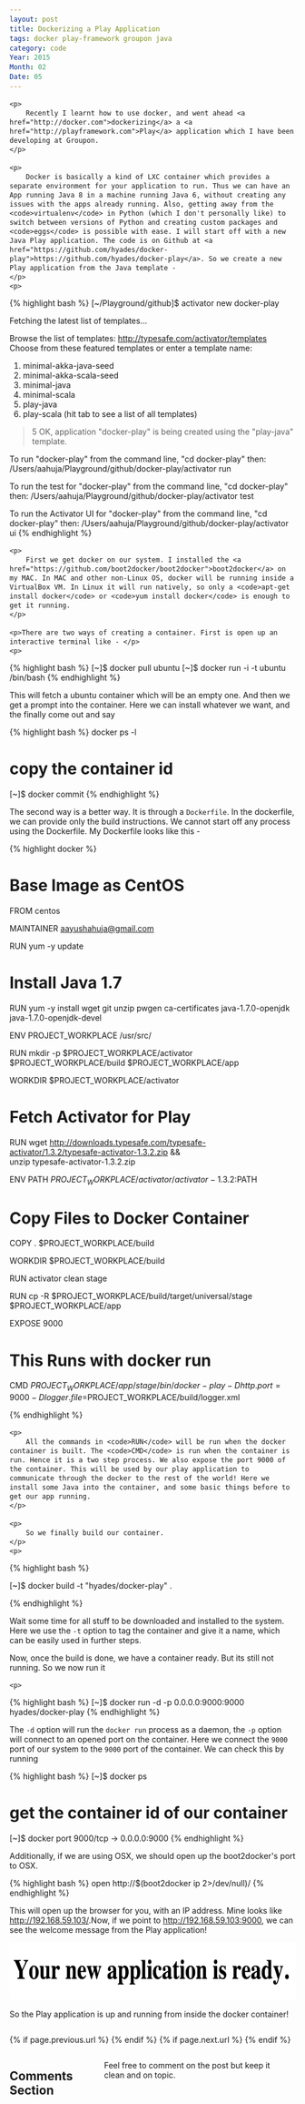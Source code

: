 ```yaml
---
layout: post
title: Dockerizing a Play Application
tags: docker play-framework groupon java
category: code
Year: 2015
Month: 02
Date: 05
---
```


<div>

	<p>
		Recently I learnt how to use docker, and went ahead <a href="http://docker.com">dockerizing</a> a <a href="http://playframework.com">Play</a> application which I have been developing at Groupon.
	</p>

	<p>
		Docker is basically a kind of LXC container which provides a separate environment for your application to run. Thus we can have an App running Java 8 in a machine running Java 6, without creating any issues with the apps already running. Also, getting away from the <code>virtualenv</code> in Python (which I don't personally like) to switch between versions of Python and creating custom packages and <code>eggs</code> is possible with ease. I will start off with a new Java Play application. The code is on Github at <a href="https://github.com/hyades/docker-play">https://github.com/hyades/docker-play</a>. So we create a new Play application from the Java template - 
	</p>
	<p>
{% highlight bash %}
[~/Playground/github]$ activator new docker-play                                                                                                                                                       

Fetching the latest list of templates...

Browse the list of templates: http://typesafe.com/activator/templates
Choose from these featured templates or enter a template name:
  1) minimal-akka-java-seed
  2) minimal-akka-scala-seed
  3) minimal-java
  4) minimal-scala
  5) play-java
  6) play-scala
(hit tab to see a list of all templates)
> 5
OK, application "docker-play" is being created using the "play-java" template.

To run "docker-play" from the command line, "cd docker-play" then:
/Users/aahuja/Playground/github/docker-play/activator run

To run the test for "docker-play" from the command line, "cd docker-play" then:
/Users/aahuja/Playground/github/docker-play/activator test

To run the Activator UI for "docker-play" from the command line, "cd docker-play" then:
/Users/aahuja/Playground/github/docker-play/activator ui
{% endhighlight %}
	</p>

	<p>
		First we get docker on our system. I installed the <a href="https://github.com/boot2docker/boot2docker">boot2docker</a> on my MAC. In MAC and other non-Linux OS, docker will be running inside a VirtualBox VM. In Linux it will run natively, so only a <code>apt-get install docker</code> or <code>yum install docker</code> is enough to get it running. 
	</p>

	<p>There are two ways of creating a container. First is open up an interactive terminal like - </p>
	<p>
{% highlight bash %}
[~]$ docker pull ubuntu
[~]$ docker run -i -t ubuntu /bin/bash
{% endhighlight %}
	</p>
	<p>This will fetch a ubuntu container which will be an empty one. And then we get a prompt into the container. Here we can install whatever we want, and the finally come out and say</p>
{% highlight bash %}
docker ps -l
# copy the container id
[~]$ docker commit <container-id>
{% endhighlight %}
	<p>
		The second way is a better way. It is through a <code>Dockerfile</code>. In the dockerfile, we can provide only the build instructions. We cannot start off any process using the Dockerfile. My Dockerfile looks like this - 
	</p>
	<p>
{% highlight docker %}

# Base Image as CentOS

FROM centos 

MAINTAINER aayushahuja@gmail.com

RUN yum -y update

# Install Java 1.7

RUN yum -y install wget git unzip pwgen ca-certificates java-1.7.0-openjdk java-1.7.0-openjdk-devel

ENV PROJECT_WORKPLACE /usr/src/

RUN mkdir -p $PROJECT_WORKPLACE/activator $PROJECT_WORKPLACE/build $PROJECT_WORKPLACE/app

WORKDIR $PROJECT_WORKPLACE/activator

# Fetch Activator for Play

RUN wget http://downloads.typesafe.com/typesafe-activator/1.3.2/typesafe-activator-1.3.2.zip && \
    unzip typesafe-activator-1.3.2.zip

ENV PATH $PROJECT_WORKPLACE/activator/activator-1.3.2:$PATH

# Copy Files to Docker Container

COPY . $PROJECT_WORKPLACE/build

WORKDIR $PROJECT_WORKPLACE/build

RUN activator clean stage

RUN cp -R $PROJECT_WORKPLACE/build/target/universal/stage $PROJECT_WORKPLACE/app

EXPOSE 9000

# This Runs with docker run

CMD $PROJECT_WORKPLACE/app/stage/bin/docker-play -Dhttp.port=9000 -Dlogger.file=$PROJECT_WORKPLACE/build/logger.xml


{% endhighlight %}
	</p>

	<p>
		All the commands in <code>RUN</code> will be run when the docker container is built. The <code>CMD</code> is run when the container is run. Hence it is a two step process. We also expose the port 9000 of the container. This will be used by our play application to communicate through the docker to the rest of the world! Here we install some Java into the container, and some basic things before to get our app running.
	</p>

	<p>
		So we finally build our container. 
	</p>
	<p>
{% highlight bash %}

[~]$ docker build  -t  "hyades/docker-play" .

{% endhighlight %}
	</p>
	<p>
		Wait some time for all stuff to be downloaded and installed to the system. Here we use the <code>-t</code> option to tag the container and give it a name, which can be easily used in further steps.
	</p>
	<p>
		Now, once the build is done, we have a container ready. But its still not running. So we now run it
	</p>

	<p>
{% highlight bash %}
[~]$ docker run -d -p 0.0.0.0:9000:9000 hyades/docker-play
{% endhighlight %}
	</p>
	<p>
		The <code>-d</code> option will run the <code>docker run</code> process as a daemon, the <code>-p</code> option will connect to an opened port on the container. Here we connect the <code>9000</code> port of our system to the <code>9000</code> port of the container. We can check this by running
	</p>
	<p>
{% highlight bash %}
[~]$ docker ps
# get the container id of our container
[~]$ docker port <container-id>
9000/tcp -> 0.0.0.0:9000
{% endhighlight %}
	</p>
	<p>
		Additionally, if we are using OSX, we should open up the boot2docker's port to OSX. 
	</p>
	<p>
{% highlight bash %}
 open http://$(boot2docker ip 2>/dev/null)/
{% endhighlight %}
	</p>
	<p>
		This will open up the browser for you, with an IP address. Mine looks like <a href="http://192.168.59.103/">http://192.168.59.103/</a>.Now, if we point to <a href="http://192.168.59.103:9000">http://192.168.59.103:9000</a>, we can see the welcome message from the Play application!
	</p>
	<div>
		<p>
			<img src="/images/play-app-docker.png" style="width:auto; height: 100px">
		</p>
	</div>
	<p>So the Play application is up and running from inside the docker container!</p>
	

</div>



<div class="row">	
	<div class="span9 column">
			<p class="pull-right">{% if page.previous.url %} <a href="{{page.previous.url}}" title="Previous Post: {{page.previous.title}}"><i class="icon-chevron-left"></i></a> 	{% endif %}   {% if page.next.url %} 	<a href="{{page.next.url}}" title="Next Post: {{page.next.title}}"><i class="icon-chevron-right"></i></a> 	{% endif %} </p>  
	</div>

</div>

<div class="row">	
    <div class="span9 columns">    
		<h2>Comments Section</h2>
	    <p>Feel free to comment on the post but keep it clean and on topic.</p>	
		<div id="disqus_thread"></div>
		<script type="text/javascript">
			/* * * CONFIGURATION VARIABLES: EDIT BEFORE PASTING INTO YOUR WEBPAGE * * */
			var disqus_shortname = 'aayushahuja'; // required: replace example with your forum shortname
			
			
			/* * * DON'T EDIT BELOW THIS LINE * * */
			(function() {
				var dsq = document.createElement('script'); dsq.type = 'text/javascript'; dsq.async = true;
				dsq.src = 'http://' + disqus_shortname + '.disqus.com/embed.js';
				(document.getElementsByTagName('head')[0] || document.getElementsByTagName('body')[0]).appendChild(dsq);
			})();
		</script>
		<noscript>Please enable JavaScript to view the <a href="http://disqus.com/?ref_noscript">comments powered by Disqus.</a></noscript>
		<a href="http://disqus.com" class="dsq-brlink">blog comments powered by <span class="logo-disqus">Disqus</span></a>
	</div>
</div>

<!-- Twitter -->
<script>!function(d,s,id){var js,fjs=d.getElementsByTagName(s)[0];if(!d.getElementById(id)){js=d.createElement(s);js.id=id;js.src="//platform.twitter.com/widgets.js";fjs.parentNode.insertBefore(js,fjs);}}(document,"script","twitter-wjs");</script>

<!-- Google + -->
<script type="text/javascript">
  (function() {
    var po = document.createElement('script'); po.type = 'text/javascript'; po.async = true;
    po.src = 'https://apis.google.com/js/plusone.js';
    var s = document.getElementsByTagName('script')[0]; s.parentNode.insertBefore(po, s);
  })();
</script>
<!-- Written by hyades -->

